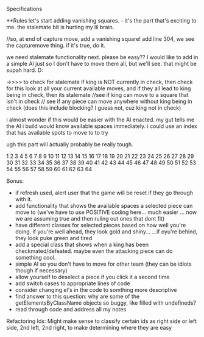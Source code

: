 Specifications

**Rules
let's start adding vanishing squares. - it's the part that's exciting to me. the stalemate bit is hurting my lil brain.

//so, at end of capture move, add a vanishing square!
add line 304, we see the capturemove thing. if it's true, do it.



we need stalemate functionality next. please be easy??
I would like to add in a simple AI just so I don't have to move them all, but we'll see. that might be supah hard. D:


->>>> to check for stalemate
if king is NOT currently in check, then check for this
look at all your current available moves, and if they all lead to king being in check, then its stalemate
//see if king can move to a square that isn't in check
// see if any piece can move anywhere without king being in check (does this include blocking? I guess not, cuz king not in check)

i almost wonder if this would be easier with the AI enacted. my gut tells me the AI i build would know available spaces immediately.
i could use an index that has available spots to move to to try

ugh this part will actually probably be really tough.




1  2  3  4  5  6  7   8
9  10 11 12 13 14 15 16
17 18 19 20 21 22 23 24
25 26 27 28 29 30 31 32
33 34 35 36 37 38 39 40
41 42 43 44 45 46 47 48
49 50 51 52 53 54 55 56
57 58 59 60 61 62 63 64


Bonus:
- if refresh used, alert user that the game will be reset if they go through with it.
- add functionality that shows the available spaces a selected piece can move to (we've have to use POSITIVE coding here...
much easier ... now we are assuming true and then ruling out ones that dont fit)
- have different classes for selected pieces based on how well you're doing. if you're well ahead, they look gold and shiny...
...if oyu're behind, they look puke green and tired
- add a special class that shows when a king has been checkmated/defeated. maybe even the attacking piece can do something cool.
- simple AI so you don't have to  move for other team (they can be idiots though if necessary)
- allow yourself to deselect a piece if you click it a second time
- add switch cases to appropriate lines of code
- consider changing el's in the code to somthing more descriptive
- find answer to this question: why are some of the getElementsByClassName objects so buggy, like filled with undefineds?
- read through code and address all my notes

Refactoring Ids:
Might make sense to classify certain ids as right side or left side, 2nd left, 2nd right, to make determining where they are easy
